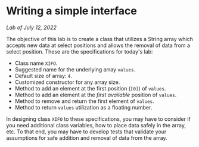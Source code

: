 # Writing a simple interface
_Lab of July 12, 2022_

The objective of this lab is to create a class that utilizes a String array which accepts new data at select positions and allows the removal of data from a select position. These are the specifications for today's lab:

* Class name `XIFO`.
* Suggested name for the underlying array `values`.
* Default size of array: `4`.
* Customized constructor for any array size.
* Method to add an element at the first position (`[0]`) of `values`.
* Method to add an element at the *first available* position of `values`.
* Method to remove and return the first element of `values`.
* Method to return `values` utilization as a floating number.

In designing class `XIFO` to these specifications, you may have to consider if you need additional class variables, how to place data safely in the array, etc. To that end, you may have to develop tests that validate your assumptions for safe addition and removal of data from the array.